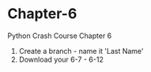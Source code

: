 # Chapter-6
Python Crash Course Chapter 6

1. Create a branch - name it 'Last Name' 
2. Download your 6-7 - 6-12
